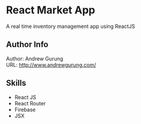 # React Market App
A real time inventory management app using ReactJS

Author Info
-----------
Author: Andrew Gurung <br>
URL: http://www.andrewgurung.com/


Skills
-------
- React JS
- React Router
- Firebase
- JSX
